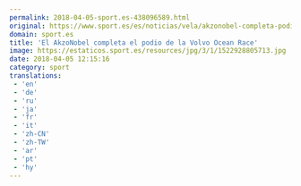 ```yaml
---
permalink: 2018-04-05-sport.es-438096589.html
original: https://www.sport.es/es/noticias/vela/akzonobel-completa-podio-volvo-ocean-race-6736492?utm_source=rss-noticias&utm_medium=feed&utm_campaign=vela
domain: sport.es
title: 'El AkzoNobel completa el podio de la Volvo Ocean Race'
image: https://estaticos.sport.es/resources/jpg/3/1/1522928805713.jpg
date: 2018-04-05 12:15:16
category: sport
translations: 
 - 'en'
 - 'de'
 - 'ru'
 - 'ja'
 - 'fr'
 - 'it'
 - 'zh-CN'
 - 'zh-TW'
 - 'ar'
 - 'pt'
 - 'hy'
---
```


